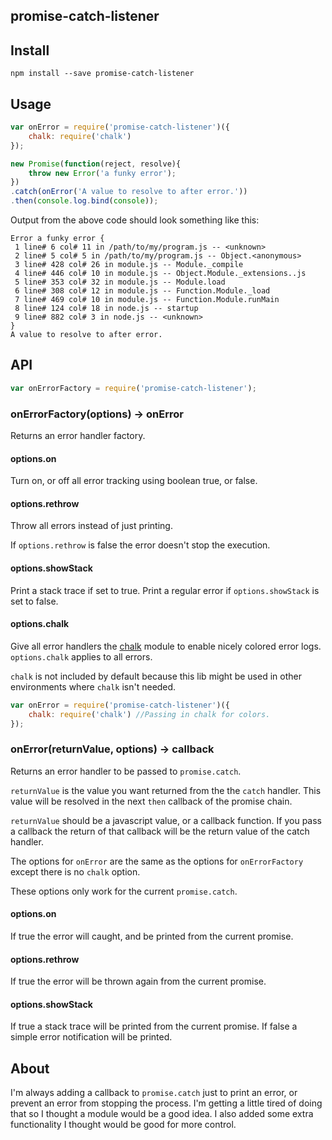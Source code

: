 promise-catch-listener
----------------------

Install
-------

`npm install --save promise-catch-listener`

Usage
-----

```javascript
var onError = require('promise-catch-listener')({
    chalk: require('chalk')
});

new Promise(function(reject, resolve){
    throw new Error('a funky error');
})
.catch(onError('A value to resolve to after error.'))
.then(console.log.bind(console));
```

Output from the above code should look something like this:

```
Error a funky error {
 1 line# 6 col# 11 in /path/to/my/program.js -- <unknown>
 2 line# 5 col# 5 in /path/to/my/program.js -- Object.<anonymous>
 3 line# 428 col# 26 in module.js -- Module._compile
 4 line# 446 col# 10 in module.js -- Object.Module._extensions..js
 5 line# 353 col# 32 in module.js -- Module.load
 6 line# 308 col# 12 in module.js -- Function.Module._load
 7 line# 469 col# 10 in module.js -- Function.Module.runMain
 8 line# 124 col# 18 in node.js -- startup
 9 line# 882 col# 3 in node.js -- <unknown>
}
A value to resolve to after error.
```

API
---

```javascript
var onErrorFactory = require('promise-catch-listener');
```

### onErrorFactory(options) -> onError

Returns an error handler factory.

#### options.on

Turn on, or off all error tracking using boolean true, or false.

#### options.rethrow

Throw all errors instead of just printing.

If `options.rethrow` is false the error doesn't stop the execution.

#### options.showStack

Print a stack trace if set to true. Print a regular error if `options.showStack` is set to false.

#### options.chalk

Give all error handlers the [chalk](https://www.npmjs.com/package/chalk) module to enable nicely colored error logs. `options.chalk` applies to all errors.

`chalk` is not included by default because this lib might be used in other environments where `chalk` isn't needed.

```javascript
var onError = require('promise-catch-listener')({
    chalk: require('chalk') //Passing in chalk for colors.
});
```

### onError(returnValue, options) -> callback

Returns an error handler to be passed to `promise.catch`.

`returnValue` is the value you want returned from the the `catch` handler. This value will be resolved in the next `then` callback of the promise chain.

`returnValue` should be a javascript value, or a callback function. If you pass a callback the return of that callback will be the return value of the catch handler.

The options for `onError` are the same as the options for `onErrorFactory` except there is no `chalk` option.

These options only work for the current `promise.catch`.

#### options.on

If true the error will caught, and be printed from the current promise.

#### options.rethrow

If true the error will be thrown again from the current promise.

#### options.showStack

If true a stack trace will be printed from the current promise. If false a simple error notification will be printed.

About
-----

I'm always adding a callback to `promise.catch` just to print an error, or prevent an error from stopping the process. I'm getting a little tired of doing that so I thought a module would be a good idea. I also added some extra functionality I thought would be good for more control.
